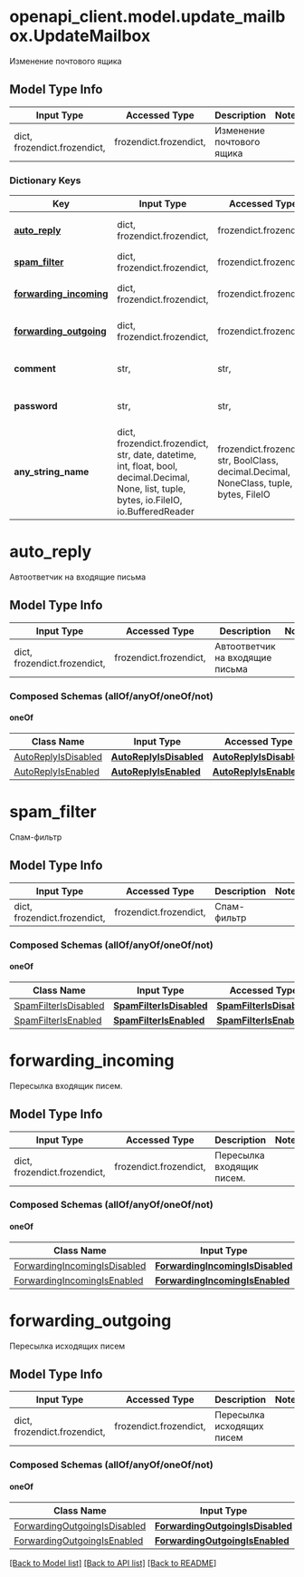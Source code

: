 # openapi_client.model.update_mailbox.UpdateMailbox

Изменение почтового ящика

## Model Type Info
Input Type | Accessed Type | Description | Notes
------------ | ------------- | ------------- | -------------
dict, frozendict.frozendict,  | frozendict.frozendict,  | Изменение почтового ящика | 

### Dictionary Keys
Key | Input Type | Accessed Type | Description | Notes
------------ | ------------- | ------------- | ------------- | -------------
**[auto_reply](#auto_reply)** | dict, frozendict.frozendict,  | frozendict.frozendict,  | Автоответчик на входящие письма | [optional] 
**[spam_filter](#spam_filter)** | dict, frozendict.frozendict,  | frozendict.frozendict,  | Спам-фильтр | [optional] 
**[forwarding_incoming](#forwarding_incoming)** | dict, frozendict.frozendict,  | frozendict.frozendict,  | Пересылка входящик писем. | [optional] 
**[forwarding_outgoing](#forwarding_outgoing)** | dict, frozendict.frozendict,  | frozendict.frozendict,  | Пересылка исходящих писем | [optional] 
**comment** | str,  | str,  | Комментарий к почтовому ящику | [optional] 
**password** | str,  | str,  | Пароль почтового ящика | [optional] 
**any_string_name** | dict, frozendict.frozendict, str, date, datetime, int, float, bool, decimal.Decimal, None, list, tuple, bytes, io.FileIO, io.BufferedReader | frozendict.frozendict, str, BoolClass, decimal.Decimal, NoneClass, tuple, bytes, FileIO | any string name can be used but the value must be the correct type | [optional]

# auto_reply

Автоответчик на входящие письма

## Model Type Info
Input Type | Accessed Type | Description | Notes
------------ | ------------- | ------------- | -------------
dict, frozendict.frozendict,  | frozendict.frozendict,  | Автоответчик на входящие письма | 

### Composed Schemas (allOf/anyOf/oneOf/not)
#### oneOf
Class Name | Input Type | Accessed Type | Description | Notes
------------- | ------------- | ------------- | ------------- | -------------
[AutoReplyIsDisabled](AutoReplyIsDisabled.md) | [**AutoReplyIsDisabled**](AutoReplyIsDisabled.md) | [**AutoReplyIsDisabled**](AutoReplyIsDisabled.md) |  | 
[AutoReplyIsEnabled](AutoReplyIsEnabled.md) | [**AutoReplyIsEnabled**](AutoReplyIsEnabled.md) | [**AutoReplyIsEnabled**](AutoReplyIsEnabled.md) |  | 

# spam_filter

Спам-фильтр

## Model Type Info
Input Type | Accessed Type | Description | Notes
------------ | ------------- | ------------- | -------------
dict, frozendict.frozendict,  | frozendict.frozendict,  | Спам-фильтр | 

### Composed Schemas (allOf/anyOf/oneOf/not)
#### oneOf
Class Name | Input Type | Accessed Type | Description | Notes
------------- | ------------- | ------------- | ------------- | -------------
[SpamFilterIsDisabled](SpamFilterIsDisabled.md) | [**SpamFilterIsDisabled**](SpamFilterIsDisabled.md) | [**SpamFilterIsDisabled**](SpamFilterIsDisabled.md) |  | 
[SpamFilterIsEnabled](SpamFilterIsEnabled.md) | [**SpamFilterIsEnabled**](SpamFilterIsEnabled.md) | [**SpamFilterIsEnabled**](SpamFilterIsEnabled.md) |  | 

# forwarding_incoming

Пересылка входящик писем.

## Model Type Info
Input Type | Accessed Type | Description | Notes
------------ | ------------- | ------------- | -------------
dict, frozendict.frozendict,  | frozendict.frozendict,  | Пересылка входящик писем. | 

### Composed Schemas (allOf/anyOf/oneOf/not)
#### oneOf
Class Name | Input Type | Accessed Type | Description | Notes
------------- | ------------- | ------------- | ------------- | -------------
[ForwardingIncomingIsDisabled](ForwardingIncomingIsDisabled.md) | [**ForwardingIncomingIsDisabled**](ForwardingIncomingIsDisabled.md) | [**ForwardingIncomingIsDisabled**](ForwardingIncomingIsDisabled.md) |  | 
[ForwardingIncomingIsEnabled](ForwardingIncomingIsEnabled.md) | [**ForwardingIncomingIsEnabled**](ForwardingIncomingIsEnabled.md) | [**ForwardingIncomingIsEnabled**](ForwardingIncomingIsEnabled.md) |  | 

# forwarding_outgoing

Пересылка исходящих писем

## Model Type Info
Input Type | Accessed Type | Description | Notes
------------ | ------------- | ------------- | -------------
dict, frozendict.frozendict,  | frozendict.frozendict,  | Пересылка исходящих писем | 

### Composed Schemas (allOf/anyOf/oneOf/not)
#### oneOf
Class Name | Input Type | Accessed Type | Description | Notes
------------- | ------------- | ------------- | ------------- | -------------
[ForwardingOutgoingIsDisabled](ForwardingOutgoingIsDisabled.md) | [**ForwardingOutgoingIsDisabled**](ForwardingOutgoingIsDisabled.md) | [**ForwardingOutgoingIsDisabled**](ForwardingOutgoingIsDisabled.md) |  | 
[ForwardingOutgoingIsEnabled](ForwardingOutgoingIsEnabled.md) | [**ForwardingOutgoingIsEnabled**](ForwardingOutgoingIsEnabled.md) | [**ForwardingOutgoingIsEnabled**](ForwardingOutgoingIsEnabled.md) |  | 

[[Back to Model list]](../../README.md#documentation-for-models) [[Back to API list]](../../README.md#documentation-for-api-endpoints) [[Back to README]](../../README.md)

